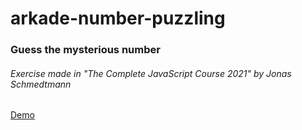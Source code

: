# arkade-number-puzzling
### Guess the mysterious number

###### Exercise made in "The Complete JavaScript Course 2021" by Jonas Schmedtmann

[Demo]( https://rs-coding.github.io/arkade-number-puzzling/)
